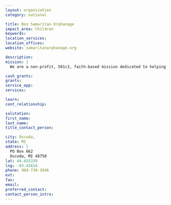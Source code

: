 ```yaml
---
layout: organization
category: national

title: Bon Samaritan Orphanage
impact_area: Children
keywords: 
location_services: 
location_offices: 
website: samaritanorphanage.org

description: 
mission: |
  We are a non-profit, 501c3, faith-based mission dedicated to helping the country of Haiti with its five greatest needs; Faith, Health Care, Food, Housing for Children in Need, and Education.

cash_grants: 
grants: 
service_opp: 
services: 

learn: 
cont_relationship: 

salutation: 
first_name: 
last_name: 
title_contact_person: 

city: Oscoda,
state: MI
address: |
  PO Box 662  
  Oscoda, MI 48750
lat: 44.455339
lng: -83.43654
phone: 989-739-3946
ext: 
fax: 
email: 
preferred_contact: 
contact_person_intro: 
---
```

